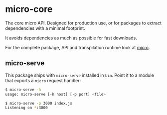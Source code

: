 # micro-core

The core micro API. Designed for production use, or for packages to
extract dependencies with a minimal footprint.

It avoids dependencies as much as possible for fast downloads.

For the complete package, API and transpilation runtime look at
[micro](https://github.com/zeit/micro).

## micro-serve

This package ships with `micro-serve` installed in `bin`.
Point it to a module that exports a `micro` request handler:

```bash
$ micro-serve -h
usage: micro-serve [-h host] [-p port] <file>

$ micro-serve -p 3000 index.js
Listening on *:3000
```
